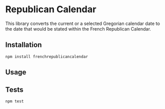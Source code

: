 Republican Calendar
=======
This library converts the current or a selected Gregorian calendar date to the date that would be stated within the French Republican Calendar.

## Installation

`npm install frenchrepublicancalendar`

## Usage

## Tests

`npm test`